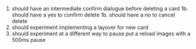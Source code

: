 1. should have an intermediate confirm dialogue before deleting a card
1b. should have a yes to confirm delete
1b. should have a no to cancel delete
2. should experiment implementing a layover for new card
3. should experiment at a different way to pause put a reload images with a 500ms pause